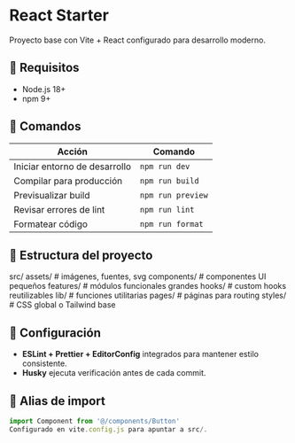 # React Starter

Proyecto base con Vite + React configurado para desarrollo moderno.

## 🧰 Requisitos

- Node.js 18+
- npm 9+

## 🚀 Comandos

| Acción                        | Comando           |
| ----------------------------- | ----------------- |
| Iniciar entorno de desarrollo | `npm run dev`     |
| Compilar para producción      | `npm run build`   |
| Previsualizar build           | `npm run preview` |
| Revisar errores de lint       | `npm run lint`    |
| Formatear código              | `npm run format`  |

## 📂 Estructura del proyecto

src/
assets/ # imágenes, fuentes, svg
components/ # componentes UI pequeños
features/ # módulos funcionales grandes
hooks/ # custom hooks reutilizables
lib/ # funciones utilitarias
pages/ # páginas para routing
styles/ # CSS global o Tailwind base

## 🧱 Configuración

- **ESLint + Prettier + EditorConfig** integrados para mantener estilo consistente.
- **Husky** ejecuta verificación antes de cada commit.

## 🔧 Alias de import

```js
import Component from '@/components/Button'
Configurado en vite.config.js para apuntar a src/.

```
